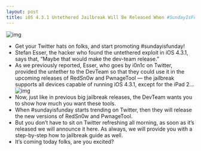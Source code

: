 ```yaml
---
layout: post
title: iOS 4.3.1 Untethered Jailbreak Will Be Released When #SundayIsFunday Trends on Twitter
---
```

![img](http://media.idownloadblog.com/wp-content/uploads/2011/04/sunday-is-funday.jpg)
* Get your Twitter hats on folks, and start promoting #sundayisfunday!
* Stefan Esser, the hacker who found the untethered exploit in iOS 4.3.1, says that, “Maybe that would make the dev-team release.”
* As we previously reported, Esser, who goes by i0n1c on Twitter, provided the untether to the DevTeam so that they could use it in the upcoming releases of RedSn0w and PwnageTool — the jailbreak supports all devices capable of running iOS 4.3.1, except for the iPad 2…
![img](http://media.idownloadblog.com/wp-content/uploads/2011/04/Sunday-is-Funday-Twitter.png)
* Now, just like in previous big jailbreak releases, the DevTeam wants you to show how much you want these tools.
* When #sundayisfunday starts trending on Twitter, then they will release the new versions of RedSn0w and PwnageTool.
* But you don’t have to sit on Twitter refreshing all morning, as soon as it’s released we will announce it here. As always, we will provide you with a step-by-step how to jailbreak guide as well.
* It’s coming today folks, are you excited?

